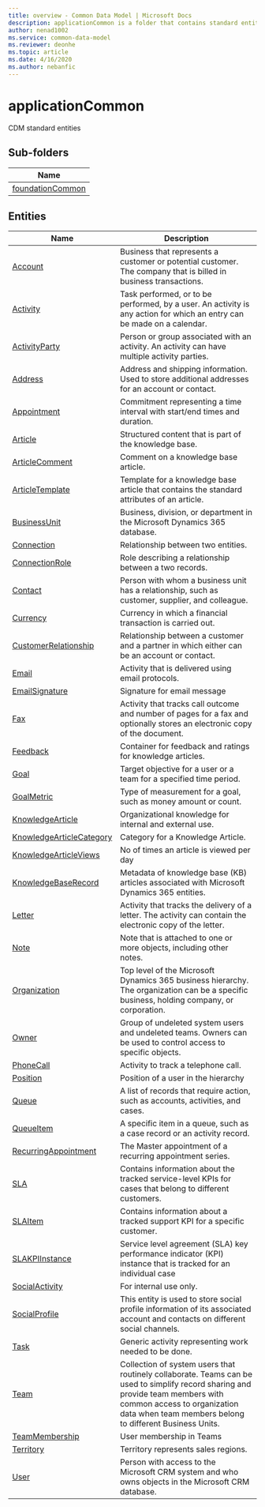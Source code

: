 ```yaml
---
title: overview - Common Data Model | Microsoft Docs
description: applicationCommon is a folder that contains standard entities related to the Common Data Model.
author: nenad1002
ms.service: common-data-model
ms.reviewer: deonhe
ms.topic: article
ms.date: 4/16/2020
ms.author: nebanfic
---
```


# applicationCommon

CDM standard entities  

## Sub-folders

|Name|
|---|
|[foundationCommon](foundationCommon/overview.md)|




## Entities

|Name|Description|
|---|---|
|[Account](Account.md)|Business that represents a customer or potential customer. The company that is billed in business transactions.|
|[Activity](Activity.md)|Task performed, or to be performed, by a user. An activity is any action for which an entry can be made on a calendar.|
|[ActivityParty](ActivityParty.md)|Person or group associated with an activity. An activity can have multiple activity parties.|
|[Address](Address.md)|Address and shipping information. Used to store additional addresses for an account or contact.|
|[Appointment](Appointment.md)|Commitment representing a time interval with start/end times and duration.|
|[Article](Article.md)|Structured content that is part of the knowledge base.|
|[ArticleComment](ArticleComment.md)|Comment on a knowledge base article.|
|[ArticleTemplate](ArticleTemplate.md)|Template for a knowledge base article that contains the standard attributes of an article.|
|[BusinessUnit](BusinessUnit.md)|Business, division, or department in the Microsoft Dynamics 365 database.|
|[Connection](Connection.md)|Relationship between two entities.|
|[ConnectionRole](ConnectionRole.md)|Role describing a relationship between a two records.|
|[Contact](Contact.md)|Person with whom a business unit has a relationship, such as customer, supplier, and colleague.|
|[Currency](Currency.md)|Currency in which a financial transaction is carried out.|
|[CustomerRelationship](CustomerRelationship.md)|Relationship between a customer and a partner in which either can be an account or contact.|
|[Email](Email.md)|Activity that is delivered using email protocols.|
|[EmailSignature](EmailSignature.md)|Signature for email message|
|[Fax](Fax.md)|Activity that tracks call outcome and number of pages for a fax and optionally stores an electronic copy of the document.|
|[Feedback](Feedback.md)|Container for feedback and ratings for knowledge articles.|
|[Goal](Goal.md)|Target objective for a user or a team for a specified time period.|
|[GoalMetric](GoalMetric.md)|Type of measurement for a goal, such as money amount or count.|
|[KnowledgeArticle](KnowledgeArticle.md)|Organizational knowledge for internal and external use.|
|[KnowledgeArticleCategory](KnowledgeArticleCategory.md)|Category for a Knowledge Article.|
|[KnowledgeArticleViews](KnowledgeArticleViews.md)|No of times an article is viewed per day|
|[KnowledgeBaseRecord](KnowledgeBaseRecord.md)|Metadata of knowledge base (KB) articles associated with Microsoft Dynamics 365 entities.|
|[Letter](Letter.md)|Activity that tracks the delivery of a letter. The activity can contain the electronic copy of the letter.|
|[Note](Note.md)|Note that is attached to one or more objects, including other notes.|
|[Organization](Organization.md)|Top level of the Microsoft Dynamics 365 business hierarchy. The organization can be a specific business, holding company, or corporation.|
|[Owner](Owner.md)|Group of undeleted system users and undeleted teams. Owners can be used to control access to specific objects.|
|[PhoneCall](PhoneCall.md)|Activity to track a telephone call.|
|[Position](Position.md)|Position of a user in the hierarchy|
|[Queue](Queue.md)|A list of records that require action, such as accounts, activities, and cases.|
|[QueueItem](QueueItem.md)|A specific item in a queue, such as a case record or an activity record.|
|[RecurringAppointment](RecurringAppointment.md)|The Master appointment of a recurring appointment series.|
|[SLA](SLA.md)|Contains information about the tracked service-level KPIs for cases that belong to different customers.|
|[SLAItem](SLAItem.md)|Contains information about a tracked support KPI for a specific customer.|
|[SLAKPIInstance](SLAKPIInstance.md)|Service level agreement (SLA) key performance indicator (KPI) instance that is tracked for an individual case|
|[SocialActivity](SocialActivity.md)|For internal use only.|
|[SocialProfile](SocialProfile.md)|This entity is used to store social profile information of its associated account and contacts on different social channels.|
|[Task](Task.md)|Generic activity representing work needed to be done.|
|[Team](Team.md)|Collection of system users that routinely collaborate. Teams can be used to simplify record sharing and provide team members with common access to organization data when team members belong to different Business Units.|
|[TeamMembership](TeamMembership.md)|User membership in Teams|
|[Territory](Territory.md)|Territory represents sales regions.|
|[User](User.md)|Person with access to the Microsoft CRM system and who owns objects in the Microsoft CRM database.|
